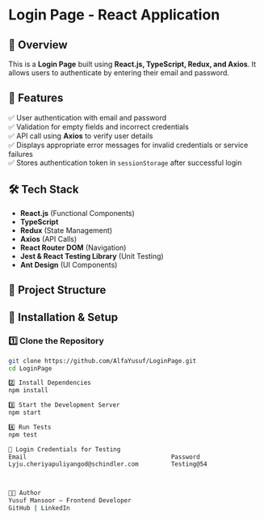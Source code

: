 # Login Page - React Application

## 📌 Overview  
This is a **Login Page** built using **React.js, TypeScript, Redux, and Axios**. It allows users to authenticate by entering their email and password.  

## 🚀 Features  
✅ User authentication with email and password  
✅ Validation for empty fields and incorrect credentials  
✅ API call using **Axios** to verify user details  
✅ Displays appropriate error messages for invalid credentials or service failures  
✅ Stores authentication token in `sessionStorage` after successful login  

## 🛠️ Tech Stack  
- **React.js** (Functional Components)  
- **TypeScript**  
- **Redux** (State Management)  
- **Axios** (API Calls)  
- **React Router DOM** (Navigation)  
- **Jest & React Testing Library** (Unit Testing)  
- **Ant Design** (UI Components)  

## 📂 Project Structure  


## 🔧 Installation & Setup  

### 1️⃣ **Clone the Repository**  
```sh
git clone https://github.com/AlfaYusuf/LoginPage.git
cd LoginPage

2️⃣ Install Dependencies
npm install

3️⃣ Start the Development Server
npm start

4️⃣ Run Tests
npm test

🔐 Login Credentials for Testing
Email	                                     Password
Lyju.cheriyapuliyangod@schindler.com         Testing@54



👨‍💻 Author
Yusuf Mansoor – Frontend Developer
GitHub | LinkedIn


